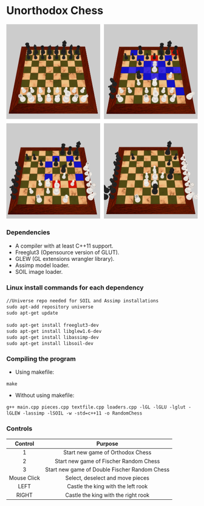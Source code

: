 # Unorthodox Chess

![screenshot](screenshot.jpg)

### Dependencies
- A compiler with at least C++11 support.
- Freeglut3 (Opensource version of GLUT).
- GLEW (GL extensions wrangler library).
- Assimp model loader.
- SOIL image loader.


### Linux install commands for each dependency
```
//Universe repo needed for SOIL and Assimp installations
sudo apt-add repository universe
sudo apt-get update

sudo apt-get install freeglut3-dev
sudo apt-get install libglew1.6-dev
sudo apt-get install libassimp-dev
sudo apt-get install libsoil-dev
```

### Compiling the program

- Using makefile:
```
make
```
- Without using makefile:
```
g++ main.cpp pieces.cpp textfile.cpp loaders.cpp -lGL -lGLU -lglut -lGLEW -lassimp -lSOIL -w -std=c++11 -o RandomChess
```



### Controls

|Control|Purpose|
|:-:|:-:|
|1 | Start new game of Orthodox Chess |
|2 | Start new game of Fischer Random Chess |
|3 | Start new game of Double Fischer Random Chess |
| Mouse Click | Select, deselect and move pieces |
|LEFT | Castle the king with the left rook |
|RIGHT | Castle the king with the right rook |
